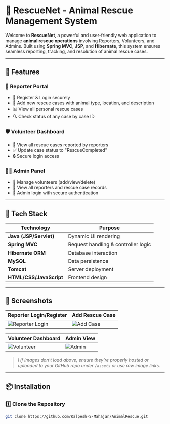# 🐾 RescueNet - Animal Rescue Management System

Welcome to **RescueNet**, a powerful and user-friendly web application to manage **animal rescue operations** involving Reporters, Volunteers, and Admins. Built using **Spring MVC**, **JSP**, and **Hibernate**, this system ensures seamless reporting, tracking, and resolution of animal rescue cases.

---

## 🚀 Features

### 👤 Reporter Portal
- 📝 Register & Login securely
- 📍 Add new rescue cases with animal type, location, and description
- 📊 View all personal rescue cases
- 🔍 Check status of any case by case ID

### 🛡️ Volunteer Dashboard
- 🔎 View all rescue cases reported by reporters
- ✅ Update case status to "RescueCompleted"
- 🔒 Secure login access

### 🧑‍💼 Admin Panel
- 👥 Manage volunteers (add/view/delete)
- 🐾 View all reporters and rescue case records
- 🔐 Admin login with secure authentication

---

## 🧰 Tech Stack

| Technology           | Purpose                          |
|----------------------|----------------------------------|
| **Java (JSP/Servlet)** | Dynamic UI rendering             |
| **Spring MVC**         | Request handling & controller logic |
| **Hibernate ORM**      | Database interaction             |
| **MySQL**              | Data persistence                 |
| **Tomcat**             | Server deployment                |
| **HTML/CSS/JavaScript** | Frontend design                 |

---

## 📸 Screenshots

| Reporter Login/Register | Add Rescue Case |
|--------------------------|-----------------|
| ![Reporter Login](https://github.com/user-attachments/assets/eda93a74-5540-419a-9333-80854e8470bf) | ![Add Case](https://github.com/user-attachments/assets/ed81585c-1f53-4ef4-abff-188f02072d6e) |

| Volunteer Dashboard | Admin View |
|----------------------|-------------|
| ![Volunteer](https://github.com/user-attachments/assets/b4ec05b1-8b01-44ae-a0b5-f7fd0c8f8ebf) | ![Admin](https://github.com/user-attachments/assets/c1af74b5-cf9a-4a72-a9f1-080eeabbf6e4) |

> ℹ️ *If images don't load above, ensure they're properly hosted or uploaded to your GitHub repo under `/assets` or use raw image links.*

---

## 📦 Installation

### 1️⃣ Clone the Repository

```bash
git clone https://github.com/Kalpesh-S-Mahajan/AnimalRescue.git
